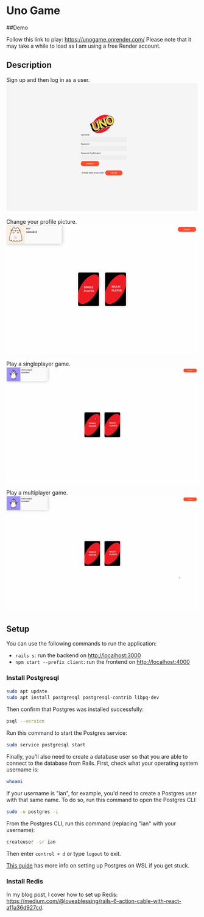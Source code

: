 # Uno Game

##Demo

Follow this link to play: https://unogame.onrender.com/
Please note that it may take a while to load as I am using a free Render account.

## Description
Sign up and then log in as a user.
![SignUp Demo](Signup.gif)

Change your profile picture.
![ImageChange Demo](imagechange.gif)

Play a singleplayer game.
![Singleplayer](singleplayer.gif)

Play a multiplayer game.
![Multiplayer](multiplayer.gif)

## Setup

You can use the following commands to run the application:

- `rails s`: run the backend on [http://localhost:3000](http://localhost:3000)
- `npm start --prefix client`: run the frontend on
  [http://localhost:4000](http://localhost:4000)


### Install Postgresql

```sh
sudo apt update
sudo apt install postgresql postgresql-contrib libpq-dev
```

Then confirm that Postgres was installed successfully:

```sh
psql --version
```

Run this command to start the Postgres service:

```sh
sudo service postgresql start
```

Finally, you'll also need to create a database user so that you are able to
connect to the database from Rails. First, check what your operating system
username is:

```sh
whoami
```

If your username is "ian", for example, you'd need to create a Postgres user
with that same name. To do so, run this command to open the Postgres CLI:

```sh
sudo -u postgres -i
```

From the Postgres CLI, run this command (replacing "ian" with your username):

```sh
createuser -sr ian
```

Then enter `control + d` or type `logout` to exit.

[This guide][postgresql wsl] has more info on setting up Postgres on WSL if you
get stuck.

[postgresql wsl]: https://docs.microsoft.com/en-us/windows/wsl/tutorials/wsl-database#install-postgresql

### Install Redis

In my blog post, I cover how to set up Redis: https://medium.com/@loveablessing/rails-6-action-cable-with-react-a11a36d927cd.
